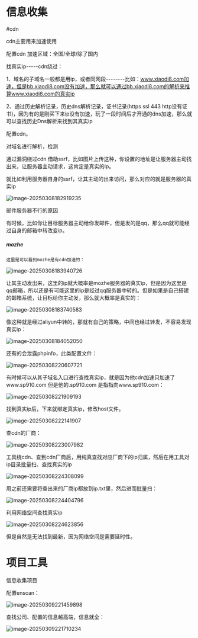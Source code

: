 # 信息收集


#cdn

cdn主要用来加速使用

配置cdn   加速区域：全国/全球/除了国内

找真实ip-----cdn绕过：

1、域名的子域名一般都是用ip，或者同网段--------比如：www.xiaodi8.com加速，但是bb.xiaodi8.com没有加速，那么就可以通过bb.xiaodi8.com的解析来推算www.xiaodi8.com的真实ip

2、通过历史解析记录，历史dns解析记录，证书记录(https ssl 443          http没有证书)，因为有的是刚买下来ip没有加速，玩了一段时间后才开通的dns加速，那么就可以查找历史Dns解析来找到其真实ip

 配置cdn。

 对域名进行解析，检测

  通过漏洞绕过cdn	借助ssrf，比如图片上传这种，你设置的地址是让服务器主动找出来，让服务器主动请求，这肯定是真实的ip。

就比如利用服务器自身的ssrf，让其主动的出来访问，那么对应的就是服务器的真实ip

![image-20250308182919235](https://cdn.jsdelivr.net/gh/maybeyjb/maybe/img/202506121451853.png)

 邮件服务器不行的原因

有时候，比如你让目标服务器主动给你发邮件，但是发的是qq，那么qq就可能经过自身的邮箱中转改变ip。

##### mozhe

  	这里是可以看到mozhe是有cdn加速的：

![image-20250308183940726](https://cdn.jsdelivr.net/gh/maybeyjb/maybe/img/202506121451854.png)

让其主动发出来，这里的ip就大概率是mozhe服务器的真实ip，但是因为这里是qq邮箱，所以还是有可能这里的ip是经过qq服务器中转的。但是如果是自己搭建的邮箱系统，让目标给你主动发，那么就大概率是真实的：

![image-20250308183740583](https://cdn.jsdelivr.net/gh/maybeyjb/maybe/img/202506121451856.png)

像这种就是经过aliyun中转的，那就有自己的策略，中间也经过转发，不容易发现真实ip：

![image-20250308184052050](https://cdn.jsdelivr.net/gh/maybeyjb/maybe/img/202506121451857.png)

还有的会泄露phpinfo，此类配置文件：

![image-20250308220607721](https://cdn.jsdelivr.net/gh/maybeyjb/maybe/img/202506121451858.png)

有时候可以从其子域名入口进行查找真实ip，就是因为他cdn加速只加速了www.sp910.com       但是他的.sp910.com 是指指向www.sp910.com：

![image-20250308221909193](https://cdn.jsdelivr.net/gh/maybeyjb/maybe/img/202506121451859.png)

  找到真实ip后，下来就绑定真实ip，修改host文件。

![image-20250308222141907](https://cdn.jsdelivr.net/gh/maybeyjb/maybe/img/202506121451860.png)



查cdn的厂商：

![image-20250308223007982](https://cdn.jsdelivr.net/gh/maybeyjb/maybe/img/202506121451861.png)

 工具绕cdn、查到cdn厂商后，用纯真查找对应厂商下的ip归属，然后在用工具对ip目录批量扫、查找真实的ip



![image-20250308224308099](https://cdn.jsdelivr.net/gh/maybeyjb/maybe/img/202506121451862.png)

用之前还需要将查出来的厂商ip都放到ip.txt里，然后进而批量扫：

![image-20250308224404796](https://cdn.jsdelivr.net/gh/maybeyjb/maybe/img/202506121451863.png)

利用网络空间查找真实ip

![image-20250308224623856](https://cdn.jsdelivr.net/gh/maybeyjb/maybe/img/202506121451864.png)

但是自然是无法找到最新，因为网络空间是需要延时性。
# 项目工具

信息收集项目

  配置enscan：

![image-20250309221459898](https://cdn.jsdelivr.net/gh/maybeyjb/maybe/img/202506121451902.png)

查找公司、配置的信息越高端，信息就全：

![image-20250309221710234](https://cdn.jsdelivr.net/gh/maybeyjb/maybe/img/202506121451903.png)

